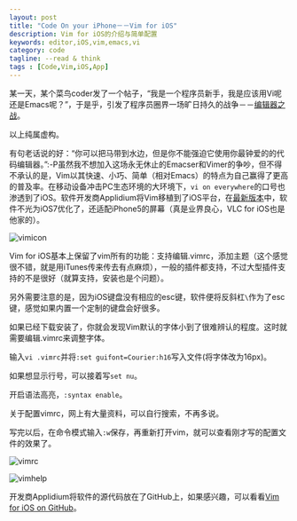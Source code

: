 ```yaml
---
layout: post
title: "Code On your iPhone－－Vim for iOS"
description: Vim for iOS的介绍与简单配置
keywords: editor,iOS,vim,emacs,vi
category: code
tagline: --read & think
tags : [Code,Vim,iOS,App]
---
```


某一天，某个菜鸟coder发了一个帖子，“我是一个程序员新手，我是应该用Vi呢还是Emacs呢？”，于是乎，引发了程序员圈界一场旷日持久的战争－－[编辑器之战](http://zh.wikipedia.org/zh-cn/%E7%BC%96%E8%BE%91%E5%99%A8%E4%B9%8B%E6%88%98)。

以上纯属虚构。

有句老话说的好：“你可以把马带到水边，但是你不能强迫它使用你最钟爱的的代码编辑器。”:-P虽然我不想加入这场永无休止的Emacser和Vimer的争吵，但不得不承认的是，Vim以其快速、小巧、简单（相对Emacs）的特点为自己赢得了更高的普及率。在移动设备冲击PC生态环境的大环境下，`vi on everywhere`的口号也渗透到了iOS。软件开发商Applidium将Vim移植到了iOS平台，在[最新版本](https://itunes.apple.com/cn/app/vim/id492668168?l=en&mt=8)中，软件不光为iOS7优化了，还适配iPhone5的屏幕（真是业界良心，VLC for iOS也是他家的）。

![vimicon](http://pic.yupoo.com/jok3r/DCbN4kZg/small.jpg)

Vim for iOS基本上保留了vim所有的功能：支持编辑.vimrc，添加主题（这个感觉很不错，就是用iTunes传来传去有点麻烦），一般的插件都支持，不过大型插件支持的不是很好（就算支持，安装也是个问题）。

另外需要注意的是，因为iOS键盘没有相应的esc键，软件便将反斜杠`\`作为了esc键，感觉如果内置一个定制的键盘会好很多。

如果已经下载安装了，你就会发现Vim默认的字体小到了很难辨认的程度。这时就需要编辑.vimrc来调整字体。

输入`vi .vimrc`并将`:set guifont=Courier:h16`写入文件(将字体改为16px)。

如果想显示行号，可以接着写`set nu`。

开启语法高亮，`:syntax enable`。

关于配置vimrc，网上有大量资料，可以自行搜索，不再多说。

写完以后，在命令模式输入`:w`保存，再重新打开vim，就可以查看刚才写的配置文件的效果了。

![vimrc](http://pic.yupoo.com/jok3r/DCGpvE49/medium.jpg)

![vimhelp](http://pic.yupoo.com/jok3r/DCbNl5u0/medium.jpg)

开发商Applidium将软件的源代码放在了GitHub上，如果感兴趣，可以看看[Vim for iOS on GitHub](https://github.com/applidium/Vim)。